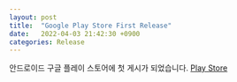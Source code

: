 ```yaml
---
layout: post
title:  "Google Play Store First Release"
date:   2022-04-03 21:42:30 +0900
categories: Release
---
```


안드로이드 구글 플레이 스토어에 첫 게시가 되었습니다.
[Play Store](https://play.google.com/store/apps/details?id=com.ghostnet.GhostNet)
